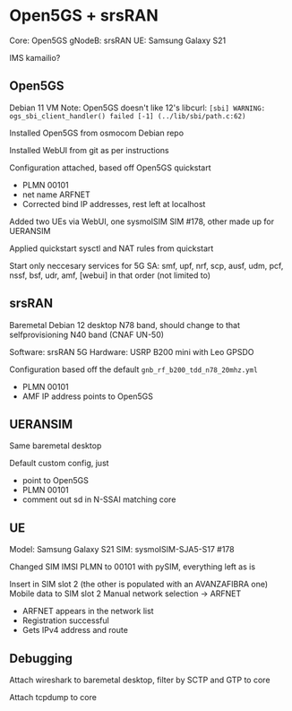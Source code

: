 # Open5GS + srsRAN

Core: Open5GS
gNodeB: srsRAN
UE: Samsung Galaxy S21

IMS kamailio?

## Open5GS

Debian 11 VM
Note: Open5GS doesn't like 12's libcurl: `[sbi] WARNING: ogs_sbi_client_handler() failed [-1] (../lib/sbi/path.c:62)`

Installed Open5GS from osmocom Debian repo

Installed WebUI from git as per instructions

Configuration attached, based off Open5GS quickstart
 - PLMN 00101
 - net name ARFNET
 - Corrected bind IP addresses, rest left at localhost

Added two UEs via WebUI, one sysmoISIM SIM #178, other made up for UERANSIM

Applied quickstart sysctl and NAT rules from quickstart

Start only neccesary services for 5G SA: smf, upf, nrf, scp, ausf, udm, pcf, nssf, bsf, udr, amf, [webui] in that order (not limited to)

## srsRAN

Baremetal Debian 12 desktop
N78 band, should change to that selfprovisioning N40 band (CNAF UN-50)

Software: srsRAN 5G
Hardware: USRP B200 mini with Leo GPSDO

Configuration based off the default `gnb_rf_b200_tdd_n78_20mhz.yml`
 - PLMN 00101
 - AMF IP address points to Open5GS

## UERANSIM

Same baremetal desktop

Default custom config, just
 - point to Open5GS
 - PLMN 00101
 - comment out sd in N-SSAI matching core

## UE

Model: Samsung Galaxy S21
SIM: sysmoISIM-SJA5-S17 #178

Changed SIM IMSI PLMN to 00101 with pySIM, everything left as is

Insert in SIM slot 2 (the other is populated with an AVANZAFIBRA one)
Mobile data to SIM slot 2
Manual network selection -> ARFNET

 - ARFNET appears in the network list
 - Registration successful
 - Gets IPv4 address and route

## Debugging

Attach wireshark to baremetal desktop, filter by SCTP and GTP to core

Attach tcpdump to core

